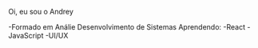 Oi, eu sou o Andrey

-Formado em Análie Desenvolvimento de Sistemas
Aprendendo:
-React
-JavaScript
-UI/UX


<!--<div align="center">
  <a href="https://github.com/Andrey-Lucas">
  <img height="180em" src="https://github-readme-stats.vercel.app/api?username=Andrey-Lucas&show_icons=true&theme=dark&include_all_commits=true&count_private=true"/>
  <img height="180em" src="https://github-readme-stats.vercel.app/api/top-langs/?username=Andrey-Lucas&layout=compact&langs_count=7&theme=dark"/>
</div>
  
  <div align="center" style="display: inline_block"><br>
  <img align="center" alt="-Js" height="30" width="40" src="https://raw.githubusercontent.com/devicons/devicon/master/icons/javascript/javascript-plain.svg">
  <img align="center" alt="-HTML" height="30" width="40" src="https://raw.githubusercontent.com/devicons/devicon/master/icons/html5/html5-original.svg">
  <img align="center" alt="-CSS" height="30" width="40" src="https://raw.githubusercontent.com/devicons/devicon/master/icons/css3/css3-original.svg">
  <img align="center" alt="-Node" height="30" width="40" src="https://cdn.jsdelivr.net/gh/devicons/devicon/icons/nodejs/nodejs-original-wordmark.svg" />
  <img align="center" alt="-React" height="30" width="40" src="https://cdn.jsdelivr.net/gh/devicons/devicon/icons/react/react-original.svg" />
    
  <img align="right" alt="-pic" height="150" style="border-radius:50px;" src="https://xesque.rocketseat.dev/users/avatar/profile-50cf690b-32fb-4d20-93d7-1501375419c6-1641439174921.jpg">
</div>
